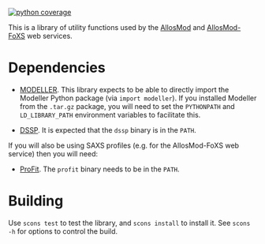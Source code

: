 [![python coverage](https://salilab.org/coverage/stat/?s=allosmod-lib&t=python)](http://salilab.org/coverage/allosmod-lib/python/)

This is a library of utility functions used by the
[AllosMod](http://salilab.org/allosmod/)
and [AllosMod-FoXS](http://salilab.org/allosmod-foxs/) web services.

Dependencies
============

- [MODELLER](http://salilab.org/modeller/). This library expects to be able
  to directly import the Modeller Python package (via `import modeller`). If you
  installed Modeller from the `.tar.gz` package, you will need to set the
  `PYTHONPATH` and `LD_LIBRARY_PATH` environment variables to facilitate this.

- [DSSP](http://swift.cmbi.ru.nl/gv/dssp/). It is expected that the `dssp`
  binary is in the `PATH`.

If you will also be using SAXS profiles (e.g. for the AllosMod-FoXS web service)
then you will need:

- [ProFit](http://www.bioinf.org.uk/programs/profit/). The `profit` binary
  needs to be in the `PATH`.

Building
========

Use `scons test` to test the library, and `scons install` to install it.
See `scons -h` for options to control the build.
